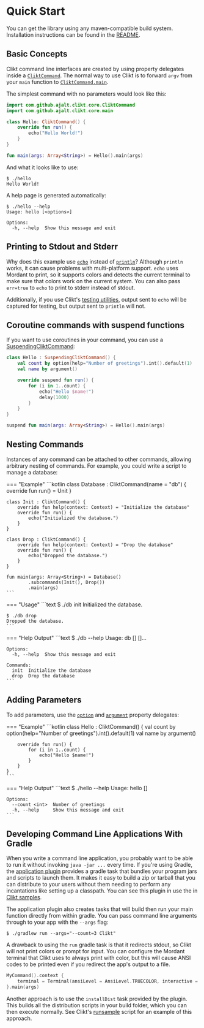 # Quick Start

You can get the library using any maven-compatible build system.
Installation instructions can be found in the [README][README].

## Basic Concepts

Clikt command line interfaces are created by using property delegates
inside a [`CliktCommand`][CliktCommand]. The normal way to use Clikt is to forward
`argv` from your `main` function to [`CliktCommand.main`][main].

The simplest command with no parameters would look like this:

```kotlin
import com.github.ajalt.clikt.core.CliktCommand
import com.github.ajalt.clikt.core.main

class Hello: CliktCommand() {
    override fun run() {
        echo("Hello World!")
    }
}

fun main(args: Array<String>) = Hello().main(args)
```

And what it looks like to use:

```
$ ./hello
Hello World!
```

A help page is generated automatically:

```
$ ./hello --help
Usage: hello [<options>]

Options:
  -h, --help  Show this message and exit
```

## Printing to Stdout and Stderr

Why does this example use [`echo`][echo] instead of [`println`][println]? Although `println` works,
it can cause problems with multi-platform support. `echo` uses Mordant to print, so it supports
colors and detects the current terminal to make sure that colors work on the current system. You can
also pass `err=true` to `echo` to print to stderr instead of stdout.

Additionally, if you use Clikt's [testing utilities][test], output sent 
to `echo` will be captured for testing, but output sent to `println` will not.

## Coroutine commands with suspend functions

If you want to use coroutines in your command, you can use a [SuspendingCliktCommand]:

```kotlin
class Hello : SuspendingCliktCommand() {
    val count by option(help="Number of greetings").int().default(1)
    val name by argument()

    override suspend fun run() {
        for (i in 1..count) {
            echo("Hello $name!")
            delay(1000)
        }
    }
}

suspend fun main(args: Array<String>) = Hello().main(args)
```

## Nesting Commands

Instances of any command can be attached to other commands, allowing
arbitrary nesting of commands. For example, you could write a script to
manage a database:

=== "Example"
    ```kotlin
    class Database : CliktCommand(name = "db") {
        override fun run() = Unit
    }
    
    class Init : CliktCommand() {
        override fun help(context: Context) = "Initialize the database"
        override fun run() {
            echo("Initialized the database.")
        }
    }
    
    class Drop : CliktCommand() {
        override fun help(context: Context) = "Drop the database"
        override fun run() {
            echo("Dropped the database.")
        }
    }

    fun main(args: Array<String>) = Database()
            .subcommands(Init(), Drop())
            .main(args)
    ```

=== "Usage"
    ```text
    $ ./db init
    Initialized the database.

    $ ./db drop
    Dropped the database.
    ```

=== "Help Output"
    ```text
    $ ./db --help
    Usage: db [<options>] <command> [<args>]...

    Options:
      -h, --help  Show this message and exit

    Commands:
      init  Initialize the database
      drop  Drop the database
    ```


## Adding Parameters

To add parameters, use the [`option`][option] and [`argument`][argument] property
delegates:

=== "Example"
    ```kotlin
    class Hello : CliktCommand() {
        val count by option(help="Number of greetings").int().default(1)
        val name by argument()

        override fun run() {
            for (i in 1..count) {
                echo("Hello $name!")
            }
        }
    }
    ```

=== "Help Output"
    ```text
    $ ./hello --help
    Usage: hello [<options>] <name>

    Options:
      --count <int>  Number of greetings
      -h, --help     Show this message and exit
    ```

## Developing Command Line Applications With Gradle

When you write a command line application, you probably want to be able to run it without invoking
`java -jar ...` every time. If you're using Gradle, the [application plugin][application_plugin]
provides a gradle task that bundles your program jars and scripts to launch them. It makes it easy
to build a zip or tarball that you can distribute to your users without them needing to perform any
incantations like setting up a classpath. You can see this plugin in use the in [Clikt
samples][clikt-samples].

The application plugin also creates tasks that will build then run your
main function directly from within gradle. You can pass command line arguments through to your app
with the `--args` flag:

```shell
$ ./gradlew run --args="--count=3 Clikt"
```

A drawback to using the `run` gradle task is that it redirects stdout, so Clikt will not print
colors or prompt for input. You can configure the Mordant terminal that Clikt uses to always print
with color, but this will cause ANSI codes to be printed even if you redirect the app's output to a
file.

```kotlin
MyCommand().context {
    terminal = Terminal(ansiLevel = AnsiLevel.TRUECOLOR, interactive = true)
}.main(args)
```

Another approach is to use the `installDist` task provided by the plugin. This builds all the
distribution scripts in your build folder, which you can then execute normally. See Clikt's
[runsample][runsample] script for an example of this approach.


[application_plugin]:       https://docs.gradle.org/current/userguide/application_plugin.html
[argument]:                 api/clikt/com.github.ajalt.clikt.parameters.arguments/argument.html
[clikt-samples]:            https://github.com/ajalt/clikt/tree/master/samples
[CliktCommand]:             api/clikt-mordant/com.github.ajalt.clikt.core/-clikt-command/index.html
[echo]:                     api/clikt/com.github.ajalt.clikt.core/-base-clikt-command/echo.html
[main]:                     api/clikt/com.github.ajalt.clikt.core/main.html
[option]:                   api/clikt/com.github.ajalt.clikt.parameters.options/option.html
[println]:                  https://kotlinlang.org/api/latest/jvm/stdlib/kotlin.io/println.html
[README]:                   https://github.com/ajalt/clikt
[runsample]:                https://github.com/ajalt/clikt/blob/master/runsample
[SuspendingCliktCommand]:   api/clikt-mordant/com.github.ajalt.clikt.command/-suspending-clikt-command/index.html
[test]:                     testing.md
